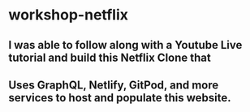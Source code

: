 # workshop-netflix

## I was able to follow along with a Youtube Live tutorial and build this Netflix Clone that
## Uses GraphQL, Netlify, GitPod, and more services to host and populate this website.
